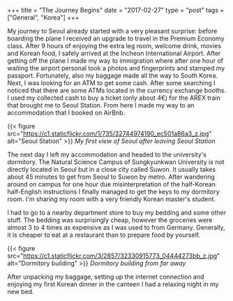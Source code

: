 +++
title = "The Journey Begins"
date = "2017-02-27"
type = "post"
tags = ["General", "Korea"]
+++

My journey to Seoul already started with a very pleasant surprise: before boarding the plane I received an upgrade to travel in the Premium Economy class. After 9 hours of enjoying the extra leg room, welcome drink, movies and Korean food, I safely arrived at the Incheon International Airport. After getting off the plane I made my way to immigration where after one hour of waiting the airport personal took a photos and fingerprints and stamped my passport. Fortunately, also my baggage made all the way to South Korea. Next, I was looking for an ATM to get some cash. After some searching I noticed that there are some ATMs located in the currency exchange booths. I used my collected cash to buy a ticket (only about 4€) for the AREX train that brought me to Seoul Station. From here I made my way to an accommodation that I booked on AirBnb.

{{< figure src="https://c1.staticflickr.com/1/735/32744974190_ec501a86a3_z.jpg" alt="Seoul Station" >}}
*My first view of Seoul after leaving Seoul Station*

The next day I left my accommodation and headed to the university's dormitory. The Natural Science Campus of Sungkyunkwan University is not directly located in Seoul but in a close city called Suwon. It usually takes about 45 minutes to get from Seoul to Suwon by metro. After wandering around on campus for one hour due misinterpretation of the half-Korean half-English instructions I finally managed to get the keys to my dormitory room. I'm sharing my room with a very friendly Korean master's student.

I had to go to a nearby department store to buy my bedding and some other stuff. The bedding was surprisingly cheap, however the groceries were almost 3 to 4 times as expensive as I was used to from Germany. Generally, it is cheaper to eat at a restaurant than to prepare food by yourself.

{{< figure src="https://c1.staticflickr.com/3/2857/32330915773_04444273bb_z.jpg" alt="Dormitory building" >}}
*Dormitory building from far away*

After unpacking my baggage, setting up the internet connection and enjoying my first Korean dinner in the canteen I had a relaxing night in my new bed.

